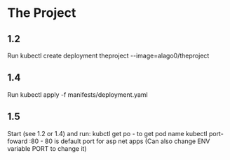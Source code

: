 # The Project

## 1.2
Run kubectl create deployment theproject --image=alago0/theproject

## 1.4
Run kubectl apply -f manifests/deployment.yaml

## 1.5
Start (see 1.2 or 1.4) and run:
kubctl get po - to get pod name
kubectl port-foward <pod> <port-you-want>:80 - 80 is default port for asp net apps (Can also change ENV variable PORT to change it)
